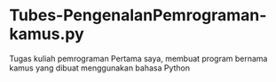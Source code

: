 # Tubes-PengenalanPemrograman-kamus.py
Tugas kuliah pemrograman Pertama saya, membuat program bernama kamus yang dibuat menggunakan bahasa Python
